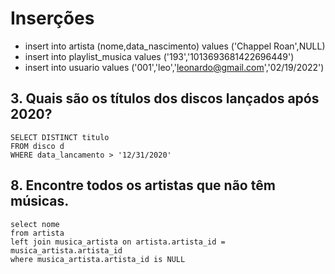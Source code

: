# Inserções
- insert into artista (nome,data_nascimento) values ('Chappel Roan',NULL)
- insert into playlist_musica values ('193','1013693681422696449')
- insert into usuario values ('001','leo','leonardo@gmail.com','02/19/2022')


## 3. Quais são os títulos dos discos lançados após 2020?

    SELECT DISTINCT titulo
    FROM disco d 
    WHERE data_lancamento > '12/31/2020'
## 8. Encontre todos os artistas que não têm músicas.

    select nome 
    from artista 
    left join musica_artista on artista.artista_id = musica_artista.artista_id 
    where musica_artista.artista_id is NULL    
    
